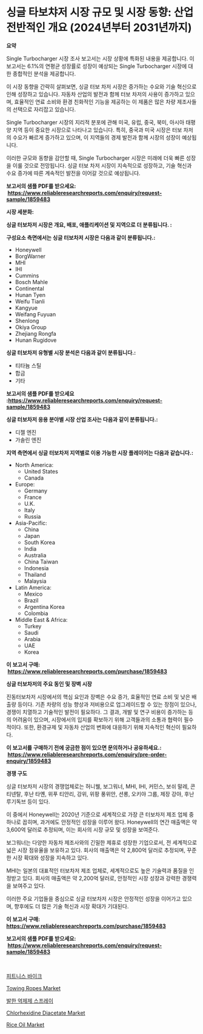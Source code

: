 <p><h1>싱글 타보챠저 시장 규모 및 시장 동향: 산업 전반적인 개요 (2024년부터 2031년까지)</h1></p><p><strong>요약</strong></p>
<p><p>Single Turbocharger 시장 조사 보고서는 시장 상황에 특화된 내용을 제공합니다. 이 보고서는 6.1%의 연평균 성장률로 성장이 예상되는 Single Turbocharger 시장에 대한 종합적인 분석을 제공합니다.</p><p>이 시장 동향을 간략히 살펴보면, 싱글 터보 차저 시장은 증가하는 수요와 기술 혁신으로 인해 성장하고 있습니다. 자동차 산업의 발전과 함께 터보 차저의 사용이 증가하고 있으며, 효율적인 연료 소비와 환경 친화적인 기능을 제공하는 이 제품은 많은 차량 제조사들의 선택으로 자리잡고 있습니다.</p><p>Single Turbocharger 시장의 지리적 분포에 관해 미국, 유럽, 중국, 북미, 아시아 태평양 지역 등이 중요한 시장으로 나타나고 있습니다. 특히, 중국과 미국 시장은 터보 차저의 수요가 빠르게 증가하고 있으며, 이 지역들의 경제 발전과 함께 시장의 성장이 예상됩니다.</p><p>이러한 규모와 동향을 감안할 때, Single Turbocharger 시장은 미래에 더욱 빠른 성장을 이룰 것으로 전망됩니다. 싱글 터보 차저 시장이 지속적으로 성장하고, 기술 혁신과 수요 증가에 따른 계속적인 발전을 이어갈 것으로 예상됩니다.</p></p>
<p><strong>보고서의 샘플 PDF를 받으세요: &nbsp;<a href="https://www.reliableresearchreports.com/enquiry/request-sample/1859483">https://www.reliableresearchreports.com/enquiry/request-sample/1859483</a></strong></p>
<p><strong>시장 세분화:</strong></p>
<p><strong> 싱글 터보차저 시장은 개요, 배포, 애플리케이션 및 지역으로 더 분류됩니다. :</strong></p>
<p><strong>구성요소 측면에서는 싱글 터보차저 시장은 다음과 같이 분류됩니다.:</strong></p>
<p><ul><li>Honeywell</li><li>BorgWarner</li><li>MHI</li><li>IHI</li><li>Cummins</li><li>Bosch Mahle</li><li>Continental</li><li>Hunan Tyen</li><li>Weifu Tianli</li><li>Kangyue</li><li>Weifang Fuyuan</li><li>Shenlong</li><li>Okiya Group</li><li>Zhejiang Rongfa</li><li>Hunan Rugidove</li></ul></p>
<p><strong> 싱글 터보차저 유형별 시장 분석은 다음과 같이 분류됩니다.:</strong></p>
<p><ul><li>티타늄 스틸</li><li>합금</li><li>기타</li></ul></p>
<p><strong>보고서의 샘플 PDF를 받으세요 :<a href="https://www.reliableresearchreports.com/enquiry/request-sample/1859483">https://www.reliableresearchreports.com/enquiry/request-sample/1859483</a></strong></p>
<p><strong> 싱글 터보차저 응용 분야별 시장 산업 조사는 다음과 같이 분류됩니다.:</strong></p>
<p><ul><li>디젤 엔진</li><li>가솔린 엔진</li></ul></p>
<p><strong>지역 측면에서 싱글 터보차저 지역별로 이용 가능한 시장 플레이어는 다음과 같습니다.:</strong></p>
<p><ul>
    <li>
        North America:
        <ul>
            <li>United States</li>
            <li>Canada</li>
        </ul>
    </li>
    <li>
        Europe:
        <ul>
            <li>Germany</li>
            <li>France</li>
            <li>U.K.</li>
            <li>Italy</li>
            <li>Russia</li>
        </ul>
    </li>
    <li>
        Asia-Pacific:
        <ul>
            <li>China</li>
            <li>Japan</li>
            <li>South Korea</li>
            <li>India</li>
            <li>Australia</li>
            <li>China Taiwan</li>
            <li>Indonesia</li>
            <li>Thailand</li>
            <li>Malaysia</li>
        </ul>
    </li>
    <li>
        Latin America:
        <ul>
            <li>Mexico</li>
            <li>Brazil</li>
            <li>Argentina Korea</li>
            <li>Colombia</li>
        </ul>
    </li>
    <li>
        Middle East & Africa:
        <ul>
            <li>Turkey</li>
            <li>Saudi</li>
            <li>Arabia</li>
            <li>UAE</li>
            <li>Korea</li>
        </ul>
    </li>
    </ul></p>
<p><strong>이 보고서 구매: &nbsp;<a href="https://www.reliableresearchreports.com/purchase/1859483">https://www.reliableresearchreports.com/purchase/1859483</a></strong></p>
<p><strong>싱글 터보차저의 주요 동인 및 장벽 시장</strong></p>
<p><p>진동터보차저 시장에서의 핵심 요인과 장벽은 수요 증가, 효율적인 연료 소비 및 낮은 배출량 등이다. 기존 차량의 성능 향상과 저비용으로 업그레이드할 수 있는 장점이 있으나, 경쟁이 치열하고 기술적인 발전이 필요하다. 그 결과, 개발 및 연구 비용이 증가하는 등의 어려움이 있으며, 시장에서의 입지를 확보하기 위해 고객들과의 소통과 협력이 필수적이다. 또한, 환경규제 및 자동차 산업의 변화에 대응하기 위해 지속적인 혁신이 필요하다.</p></p>
<p><strong>이 보고서를 구매하기 전에 궁금한 점이 있으면 문의하거나 공유하세요.: &nbsp;<a href="https://www.reliableresearchreports.com/enquiry/pre-order-enquiry/1859483">https://www.reliableresearchreports.com/enquiry/pre-order-enquiry/1859483</a></strong></p>
<p><strong>경쟁 구도</strong></p>
<p><p>싱글 터보차저 시장의 경쟁업체로는 허니웰, 보그워너, MHI, IHI, 커민스, 보쉬 말레, 콘티넨탈, 후난 타옌, 위푸 티안리, 강위, 위팡 풍위안, 션롱, 오키야 그룹, 제장 강야, 후난 루기독브 등이 있다. </p><p>이 중에서 Honeywell는 2020년 기준으로 세계적으로 가장 큰 터보차저 제조 업체 중 하나로 꼽히며, 과거에도 안정적인 성장을 이루어 왔다. Honeywell의 연간 매출액은 약 3,600억 달러로 추정되며, 이는 회사의 시장 규모 및 성장을 보여준다.</p><p>보그워너는 다양한 자동차 제조사와의 긴밀한 제휴로 성장한 기업으로서, 전 세계적으로 넓은 시장 점유율을 보유하고 있다. 회사의 매출액은 약 2,800억 달러로 추정되며, 꾸준한 시장 확대와 성장을 지속하고 있다.</p><p>MHI는 일본의 대표적인 터보차저 제조 업체로, 세계적으로도 높은 기술력과 품질을 인정받고 있다. 회사의 매출액은 약 2,200억 달러로, 안정적인 시장 성장과 강력한 경쟁력을 보여주고 있다.</p><p>이러한 주요 기업들을 중심으로 싱글 터보차저 시장은 안정적인 성장을 이어가고 있으며, 향후에도 더 많은 기술 혁신과 시장 확대가 기대된다.</p></p>
<p><strong>이 보고서 구매: &nbsp; <a href="https://www.reliableresearchreports.com/purchase/1859483">https://www.reliableresearchreports.com/purchase/1859483</a></strong></p>
<p><strong>보고서의 샘플 PDF를 받으세요: &nbsp;<a href="https://www.reliableresearchreports.com/enquiry/request-sample/1859483">https://www.reliableresearchreports.com/enquiry/request-sample/1859483</a></strong><strong></strong></p>
<p>&nbsp;</p>
<p><p><a href="https://github.com/bunxhcci35271755/Market-Research-Report-List-1/blob/main/2874928192360.md">피트니스 바이크</a></p><p><a href="https://lydian-appliance-61d.notion.site/Insights-into-Towing-Ropes-Market-Size-Analysing-Market-Share-Trends-and-Growth-from-2024-to-2031-01bde6257ffe4094b70e96b4f1f17635">Towing Ropes Market</a></p><p><a href="https://github.com/fredrickeglers/Market-Research-Report-List-1/blob/main/2245589192361.md">발한 억제제 스프레이</a></p><p><a href="https://github.com/derrinmiltonellis35gcl/Market-Research-Report-List-1/blob/main/chlorhexidine-diacetate-market.md">Chlorhexidine Diacetate Market</a></p><p><a href="https://view.publitas.com/reportprime-1/rice-oil-market-size-evaluating-its-market-trends-growth-and-projections-2024-2031/">Rice Oil Market</a></p></p>